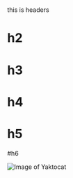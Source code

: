 # 
this is headers
#  h2
# h3
# h4
# h5
#h6

![Image of Yaktocat](https://octodex.github.com/images/yaktocat.png)

